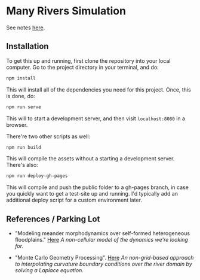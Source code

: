 # Many Rivers Simulation

See notes [here](https://docs.google.com/document/d/12PQ0wF_xWlWM-RUFgz8H5vhUfOcaQMElsj9E-nqdxzM/edit).

## Installation

To get this up and running, first clone the repository into your local computer. Go to the project directory in your terminal, and do:

```sh
npm install
```

This will install all of the dependencies you need for this project. Once, this is done, do:

```sh
npm run serve
```

This will to start a development server, and then visit `localhost:8080` in a browser.

There're two other scripts as well:

```sh
npm run build
```

This will compile the assets without a starting a development server. There's also:

```sh
npm run deploy-gh-pages
```

This will compile and push the public folder to a gh-pages branch, in case you quickly want to get a test-site up and running. I'd typically add an additional deploy script for a custom environment later.

## References / Parking Lot

- "Modeling meander morphodynamics over self-formed heterogeneous floodplains." [Here](https://agupubs.onlinelibrary.wiley.com/doi/full/10.1002/2017WR020726) *A non-cellular model of the dynamics we're looking for.*

- "Monte Carlo Geometry Processing". [Here](https://www.cs.cmu.edu/~kmcrane/Projects/MonteCarloGeometryProcessing/paper.pdf) *An non-grid-based approach to interpolating curvature boundary conditions over the river domain by solving a Laplace equation.*